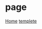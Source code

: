 # page
[Home](https://22hero1072.github.io/page/)
[templete](https://www.free-css.com/free-css-templates/page267/studio-francesca)
